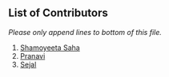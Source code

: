 ## List of Contributors

_Please only append lines to bottom of this file._

1. [Shamoyeeta Saha]()
2. [Pranavi]()
3. [Sejal]()
